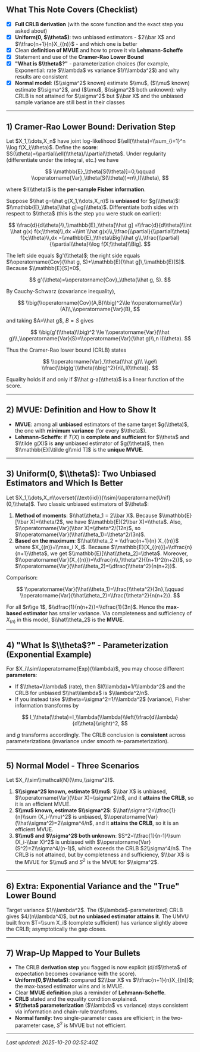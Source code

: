 ## What This Note Covers (Checklist)

- [x] **Full CRLB derivation** (with the score function and the exact step you asked about)
- [x] **Uniform(0, $\\theta$)**: two unbiased estimators - $2\\bar X$ and $\\tfrac{n+1}{n}X_{(n)}$ - and which one is better
- [x] Clean **definition of MVUE** and how to prove it via **Lehmann-Scheffe**
- [x] Statement and use of the **Cramer-Rao Lower Bound**
- [x] **"What is $\\theta$?"** - parameterization choices (for example, Exponential: rate $\\lambda$ vs variance $1/\\lambda^2$) and why results are consistent
- [x] **Normal model**: ($\\sigma^2$ known) estimate $\\mu$, ($\\mu$ known) estimate $\\sigma^2$, and ($\\mu$, $\\sigma^2$ both unknown): why CRLB is not attained for $\\sigma^2$ but $\\bar X$ and the unbiased sample variance are still best in their classes

---

## 1) Cramer-Rao Lower Bound: Derivation Step

Let $X_1,\\dots,X_n$ have joint log-likelihood $\\ell(\\theta)=\\sum_{i=1}^n \\log f(X_i;\\theta)$. Define the **score**: $S(\\theta)=\\partial\\ell(\\theta)/\\partial\\theta$. Under regularity (differentiate under the integral, etc.) we have


$$
\\mathbb{E}_\\theta[S(\\theta)]=0,\\qquad \\operatorname{Var}_\\theta(S(\\theta))=n\\,I(\\theta),
$$

where $I(\\theta)$ is the **per-sample Fisher information**.

Suppose $\\hat g=\\hat g(X_1,\\dots,X_n)$ is **unbiased** for $g(\\theta)$: $\\mathbb{E}_\\theta[\\hat g]=g(\\theta)$. Differentiate both sides with respect to $\\theta$ (this is the step you were stuck on earlier):

$$
\\frac{d}{d\\theta}\\,\\mathbb{E}_\\theta[\\hat g]
=\\frac{d}{d\\theta}\\int \\hat g(x) f(x;\\theta)\\,dx
=\\int \\hat g(x)\\,\\frac{\\partial}{\\partial\\theta} f(x;\\theta)\\,dx
=\\mathbb{E}_\\theta\\Big[\\hat g\\,\\frac{\\partial}{\\partial\\theta}\\log f(X;\\theta)\\Big].
$$

The left side equals $g'(\\theta)$; the right side equals $\\operatorname{Cov}(\\hat g, S)+\\mathbb{E}[\\hat g]\,\\mathbb{E}[S]$. Because $\\mathbb{E}[S]=0$,

$$
g'(\\theta)=\\operatorname{Cov}_\\theta(\\hat g, S).
$$

By Cauchy-Schwarz (covariance inequality),

$$
\\big(\\operatorname{Cov}(A,B)\\big)^2\\le \\operatorname{Var}(A)\\,\\operatorname{Var}(B),
$$

and taking $A=\\hat g$, $B=S$ gives

$$
\\big(g'(\\theta)\\big)^2 \\le \\operatorname{Var}(\\hat g)\\,\\operatorname{Var}(S)=\\operatorname{Var}(\\hat g)\\,n I(\\theta).
$$

Thus the Cramer-Rao lower bound (CRLB) states

$$
\\operatorname{Var}_\\theta(\\hat g)\\ \\ge\\ \\frac{\\big(g'(\\theta)\\big)^2}{n\\,I(\\theta)}.
$$

Equality holds if and only if $\\hat g-a(\\theta)$ is a linear function of the score.

---

## 2) MVUE: Definition and How to Show It

- **MVUE**: among all **unbiased** estimators of the same target $g(\\theta)$, the one with **minimum variance** (for every $\\theta$).
- **Lehmann-Scheffe**: if $T(X)$ is **complete and sufficient** for $\\theta$ and $\\tilde g(X)$ is **any** unbiased estimator of $g(\\theta)$, then $\\mathbb{E}[\\tilde g\\mid T]$ is the **unique MVUE**.

---

## 3) Uniform(0, $\\theta$): Two Unbiased Estimators and Which Is Better

Let $X_1,\\dots,X_n\\overset{\\text{iid}}{\\sim}\\operatorname{Unif}(0,\\theta)$. Two classic unbiased estimators of $\\theta$:

1. **Method of moments**: $\\hat\\theta_1 = 2\\bar X$. Because $\\mathbb{E}[\\bar X]=\\theta/2$, we have $\\mathbb{E}[2\\bar X]=\\theta$. Also, $\\operatorname{Var}(\\bar X)=\\theta^2/(12n)$, so $\\operatorname{Var}(\\hat\\theta_1)=\\theta^2/(3n)$.
2. **Based on the maximum**: $\\hat\\theta_2 = \\dfrac{n+1}{n} X_{(n)}$ where $X_{(n)}=\\max_i X_i$. Because $\\mathbb{E}[X_{(n)}]=\\dfrac{n}{n+1}\\theta$, we get $\\mathbb{E}[\\hat\\theta_2]=\\theta$. Moreover, $\\operatorname{Var}(X_{(n)})=\\dfrac{n\\,\\theta^2}{(n+1)^2(n+2)}$, so $\\operatorname{Var}(\\hat\\theta_2)=\\dfrac{\\theta^2}{n(n+2)}$.

Comparison:

$$
\\operatorname{Var}(\\hat\\theta_1)=\\frac{\\theta^2}{3n},\\qquad
\\operatorname{Var}(\\hat\\theta_2)=\\frac{\\theta^2}{n(n+2)}.
$$

For all $n\\ge 1$, $\\dfrac{1}{n(n+2)}<\\dfrac{1}{3n}$. Hence the **max-based estimator** has smaller variance. Via completeness and sufficiency of $X_{(n)}$ in this model, $\\hat\\theta_2$ is the **MVUE**.

---

## 4) "What Is $\\theta$?" - Parameterization (Exponential Example)

For $X_i\\sim\\operatorname{Exp}(\\lambda)$, you may choose different **parameters**:

- If $\\theta=\\lambda$ (rate), then $I(\\lambda)=1/\\lambda^2$ and the CRLB for unbiased $\\hat\\lambda$ is $\\lambda^2/n$.
- If you instead take $\\theta=\\sigma^2=1/\\lambda^2$ (variance), Fisher information transforms by

$$
I_\\theta(\\theta)=I_\\lambda(\\lambda)\\left(\\frac{d\\lambda}{d\\theta}\\right)^2,
$$

and $g$ transforms accordingly. The CRLB conclusion is **consistent** across parameterizations (invariance under smooth re-parameterization).

---

## 5) Normal Model - Three Scenarios

Let $X_i\\sim\\mathcal{N}(\\mu,\\sigma^2)$.

1. **$\\sigma^2$ known, estimate $\\mu$**: $\\bar X$ is unbiased, $\\operatorname{Var}(\\bar X)=\\sigma^2/n$, and it **attains the CRLB**, so it is an efficient MVUE.
2. **$\\mu$ known, estimate $\\sigma^2$**: $\\hat\\sigma^2=\\tfrac{1}{n}\\sum (X_i-\\mu)^2$ is unbiased, $\\operatorname{Var}(\\hat\\sigma^2)=2\\sigma^4/n$, and it **attains the CRLB**, so it is an efficient MVUE.
3. **$\\mu$ and $\\sigma^2$ both unknown**: $S^2=\\tfrac{1}{n-1}\\sum (X_i-\\bar X)^2$ is unbiased with $\\operatorname{Var}(S^2)=2\\sigma^4/(n-1)$, which exceeds the CRLB $2\\sigma^4/n$. The CRLB is not attained, but by completeness and sufficiency, $\\bar X$ is the MVUE for $\\mu$ and $S^2$ is the MVUE for $\\sigma^2$.

---

## 6) Extra: Exponential Variance and the "True" Lower Bound

Target variance $1/\\lambda^2$. The ($\\lambda$-parameterized) CRLB gives $4/(n\\lambda^4)$, but **no unbiased estimator attains it**. The UMVU built from $T=\\sum X_i$ (complete sufficient) has variance slightly above the CRLB; asymptotically the gap closes.

---

## 7) Wrap-Up Mapped to Your Bullets

- The CRLB **derivation step** you flagged is now explicit (d/d$\\theta$ of expectation becomes covariance with the score).
- **Uniform(0,$\\theta$)**: compared $2\\bar X$ vs $\\tfrac{n+1}{n}X_{(n)}$; the max-based estimator wins and is MVUE.
- Clear **MVUE definition** plus a reminder of **Lehmann-Scheffe**.
- **CRLB** stated and the equality condition explained.
- **$\\theta$ parameterization** ($\\lambda$ vs variance) stays consistent via information and chain-rule transforms.
- **Normal family**: two single-parameter cases are efficient; in the two-parameter case, $S^2$ is MVUE but not efficient.

---

_Last updated: 2025-10-20 02:52:40Z_

